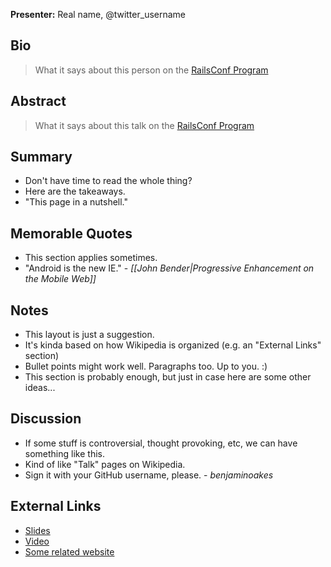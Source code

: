 **Presenter:** Real name, @twitter\_username

## Bio

> What it says about this person on the [RailsConf Program](http://railsconf2012.com/sessions)

## Abstract

> What it says about this talk on the [RailsConf Program](http://railsconf2012.com/sessions)

## Summary

* Don't have time to read the whole thing?
* Here are the takeaways.
* "This page in a nutshell."

## Memorable Quotes

* This section applies sometimes.
* "Android is the new IE." - _[[John Bender|Progressive Enhancement on the Mobile Web]]_

## Notes

* This layout is just a suggestion.
* It's kinda based on how Wikipedia is organized (e.g. an "External Links" section)
* Bullet points might work well.  Paragraphs too.  Up to you.  :)
* This section is probably enough, but just in case here are some other ideas...

## Discussion

* If some stuff is controversial, thought provoking, etc, we can have something like this.
* Kind of like "Talk" pages on Wikipedia.
* Sign it with your GitHub username, please.  - _benjaminoakes_

## External Links

* [Slides](http://www.example.com/)
* [Video](http://www.example.com/)
* [Some related website](http://www.example.com/)
